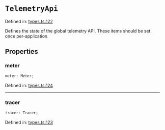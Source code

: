 # `TelemetryApi`

Defined in: [types.ts:122](https://github.com/adobe/commerce-integration-starter-kit/blob/fe75c4bc3a72d4e1427ca0ca82f37e4da289ae29/packages/aio-sk-lib-telemetry/source/types.ts#L122)

Defines the state of the global telemetry API. These items should be set once per-application.

## Properties

### meter

```ts
meter: Meter;
```

Defined in: [types.ts:124](https://github.com/adobe/commerce-integration-starter-kit/blob/fe75c4bc3a72d4e1427ca0ca82f37e4da289ae29/packages/aio-sk-lib-telemetry/source/types.ts#L124)

---

### tracer

```ts
tracer: Tracer;
```

Defined in: [types.ts:123](https://github.com/adobe/commerce-integration-starter-kit/blob/fe75c4bc3a72d4e1427ca0ca82f37e4da289ae29/packages/aio-sk-lib-telemetry/source/types.ts#L123)

